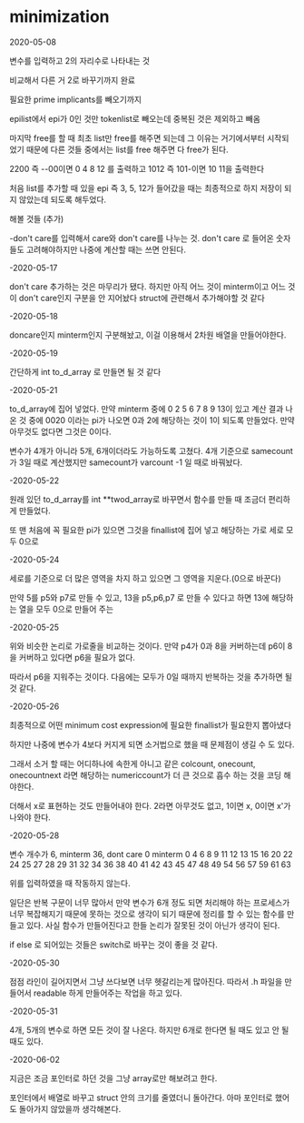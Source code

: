 # minimization

2020-05-08 

변수를 입력하고 2의 자리수로 나타내는 것

비교해서 다른 거 2로 바꾸기까지 완료

필요한  prime implicants를 빼오기까지

epilist에서 epi가 0인 것만 tokenlist로 빼오는데 중복된 것은 제외하고 빼옴


마지막 free를 할 때 최초 list만 free를 해주면 되는데 그 이유는 거기에서부터 시작되었기 때문에 다른 것들 중에서는 list를 free 해주면 다 free가 된다.

2200 즉 --00이면 0 4 8 12 를 출력하고 1012 즉 101-이면 10 11을 출력한다

처음 list를 추가할 때 있을 epi 즉 3, 5, 12가 들어갔을 때는 최종적으로 하지 저장이 되지 않았는데 되도록 해두었다.

해볼 것들 (추가)

-don't care를 입력해서 care와 don't care를 나누는 것. don't care 로 들어온 숫자들도 고려해야하지만 나중에 계산할 때는 쓰면 안된다.

-2020-05-17

don't care 추가하는 것은 마무리가 됐다. 하지만 아직 어느 것이 minterm이고 어느 것이 don't care인지 구분을 안 지어놨다 struct에 관련해서 추가해야할 것 같다

-2020-05-18

doncare인지 minterm인지 구분해놨고, 이걸 이용해서 2차원 배열을 만들어야한다.

-2020-05-19

간단하게 int to_d_array 로 만들면 될 것 같다

-2020-05-21

to_d_array에 집어 넣었다. 만약 minterm 중에 0 2 5 6 7 8 9 13이 있고 계산 결과 나온 것 중에 0020 이라는 pi가 나오면 0과 2에 해당하는 것이 1이 되도록 만들었다. 만약 아무것도 없다면 그것은 0이다.

변수가 4개가 아니라 5개, 6개이더라도 가능하도록 고쳤다. 4개 기준으로 samecount가 3일 때로 계산했지만 samecount가 varcount -1 일 때로 바꿔놨다.

-2020-05-22

원래 있던 to_d_array를 int **twod_array로 바꾸면서 함수를 만들 때 조금더 편리하게 만들었다.

또 맨 처음에 꼭 필요한 pi가 있으면 그것을 finallist에 집어 넣고 해당하는 가로 세로 모두 0으로 

-2020-05-24

세로를 기준으로 더 많은 영역을 차지 하고 있으면 그 영역을 지운다.(0으로 바꾼다)

만약 5를 p5와 p7로 만들 수 있고, 13을 p5,p6,p7 로 만들 수 있다고 하면 13에 해당하는 열을 모두 0으로 만들어 주는 

-2020-05-25

위와 비슷한 논리로 가로줄을 비교하는 것이다. 만약 p4가 0과 8을 커버하는데 p6이 8을 커버하고 있다면 p6을 필요가 없다.

따라서 p6을 지워주는 것이다. 다음에는 모두가 0일 때까지 반복하는 것을 추가하면 될 것 같다.

-2020-05-26

최종적으로 어떤 minimum cost expression에 필요한 finallist가 필요한지 뽑아냈다

하지만 나중에 변수가 4보다 커지게 되면 소거법으로 했을 때 문제점이 생길 수 도 있다.

그래서 소거 할 때는 어디하나에 속한게 아니고 같은 colcount, onecount, onecountnext 라면 해당하는 numericcount가 더 큰 것으로 흡수 하는 것을 코딩 해야한다.

더해서 x로 표현하는 것도 만들어내야 한다. 2라면 아무것도 없고, 1이면 x, 0이면 x'가 나와야 한다.

-2020-05-28

변수 개수가 6, minterm 36, dont care 0 minterm 0 4 6 8 9 11 12 13 15 16 20 22 24 25 27 28 29 31 32 34 36 38 40 41 42 43 45 47 48 49 54 56 57 59 61 63

위를 입력하였을 때 작동하지 않는다.

일단은 반복 구문이 너무 많아서 만약 변수가 6개 정도 되면 처리해야 하는 프로세스가 너무 복잡해지기 때문에 못하는 것으로 생각이 되기 때문에 정리를 할 수 있는 함수를 만들고 있다. 사실 함수가 만들어진다고 한들 논리가 잘못된 것이 아닌가 생각이 된다.

if else 로 되어있는 것들은 switch로 바꾸는 것이 좋을 것 같다.

-2020-05-30

점점 라인이 길어지면서 그냥 쓰다보면 너무 헷갈리는게 많아진다. 따라서 .h 파일을 만들어서 readable 하게 만들어주는 작업을 하고 있다.

-2020-05-31

4개, 5개의 변수로 하면 모든 것이 잘 나온다. 하지만 6개로 한다면 될 때도 있고 안 될 때도 있다.

-2020-06-02

지금은 조금 포인터로 하던 것을 그냥 array로만 해보려고 한다.

포인터에서 배열로 바꾸고 struct 안의 크기를 줄였더니 돌아간다. 아마 포인터로 했어도 돌아가지 않았을까 생각해본다.

